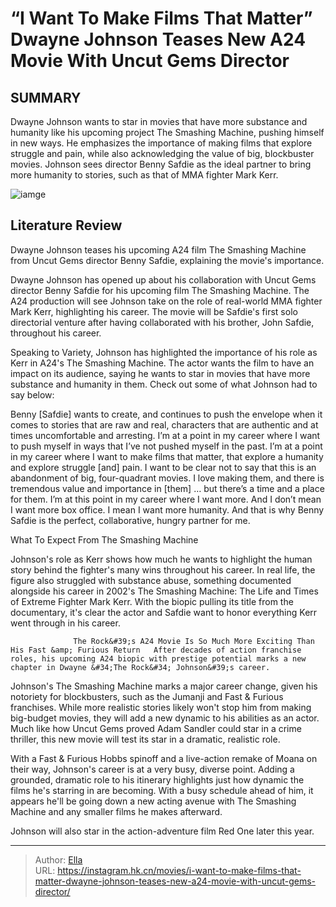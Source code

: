 # “I Want To Make Films That Matter” Dwayne Johnson Teases New A24 Movie With Uncut Gems Director


## SUMMARY 



  Dwayne Johnson wants to star in movies that have more substance and humanity like his upcoming project The Smashing Machine, pushing himself in new ways.   He emphasizes the importance of making films that explore struggle and pain, while also acknowledging the value of big, blockbuster movies.   Johnson sees director Benny Safdie as the ideal partner to bring more humanity to stories, such as that of MMA fighter Mark Kerr.  

![iamge](https://static1.srcdn.com/wordpress/wp-content/uploads/2024/01/adam-sandler-in-uncut-gems-and-dwayne-johnson-in-jumanji-next-level.jpg)

## Literature Review

Dwayne Johnson teases his upcoming A24 film The Smashing Machine from Uncut Gems director Benny Safdie, explaining the movie&#39;s importance.




Dwayne Johnson has opened up about his collaboration with Uncut Gems director Benny Safdie for his upcoming film The Smashing Machine. The A24 production will see Johnson take on the role of real-world MMA fighter Mark Kerr, highlighting his career. The movie will be Safdie&#39;s first solo directorial venture after having collaborated with his brother, John Safdie, throughout his career.




Speaking to Variety, Johnson has highlighted the importance of his role as Kerr in A24&#39;s The Smashing Machine. The actor wants the film to have an impact on its audience, saying he wants to star in movies that have more substance and humanity in them. Check out some of what Johnson had to say below:


Benny [Safdie] wants to create, and continues to push the envelope when it comes to stories that are raw and real, characters that are authentic and at times uncomfortable and arresting. I’m at a point in my career where I want to push myself in ways that I’ve not pushed myself in the past. I’m at a point in my career where I want to make films that matter, that explore a humanity and explore struggle [and] pain.
I want to be clear not to say that this is an abandonment of big, four-quadrant movies. I love making them, and there is tremendous value and importance in [them] … but there’s a time and a place for them. I’m at this point in my career where I want more. And I don’t mean I want more box office. I mean I want more humanity. And that is why Benny Safdie is the perfect, collaborative, hungry partner for me.






 What To Expect From The Smashing Machine 
          

Johnson&#39;s role as Kerr shows how much he wants to highlight the human story behind the fighter&#39;s many wins throughout his career. In real life, the figure also struggled with substance abuse, something documented alongside his career in 2002&#39;s The Smashing Machine: The Life and Times of Extreme Fighter Mark Kerr. With the biopic pulling its title from the documentary, it&#39;s clear the actor and Safdie want to honor everything Kerr went through in his career.

                  The Rock&#39;s A24 Movie Is So Much More Exciting Than His Fast &amp; Furious Return   After decades of action franchise roles, his upcoming A24 biopic with prestige potential marks a new chapter in Dwayne &#34;The Rock&#34; Johnson&#39;s career.    

Johnson&#39;s The Smashing Machine marks a major career change, given his notoriety for blockbusters, such as the Jumanji and Fast &amp; Furious franchises. While more realistic stories likely won&#39;t stop him from making big-budget movies, they will add a new dynamic to his abilities as an actor. Much like how Uncut Gems proved Adam Sandler could star in a crime thriller, this new movie will test its star in a dramatic, realistic role.




With a Fast &amp; Furious Hobbs spinoff and a live-action remake of Moana on their way, Johnson&#39;s career is at a very busy, diverse point. Adding a grounded, dramatic role to his itinerary highlights just how dynamic the films he&#39;s starring in are becoming. With a busy schedule ahead of him, it appears he&#39;ll be going down a new acting avenue with The Smashing Machine and any smaller films he makes afterward.



Johnson will also star in the action-adventure film Red One later this year.






---

> Author: [Ella](https://instagram.hk.cn/)  
> URL: https://instagram.hk.cn/movies/i-want-to-make-films-that-matter-dwayne-johnson-teases-new-a24-movie-with-uncut-gems-director/  

